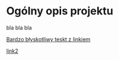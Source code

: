# Ogólny opis projektu
bla bla bla  

[Bardzo błyskotliwy teskt z linkiem](01%20Analiza%20specyfikacji/Niescisłosci_pol87.pdf)

[link2](https://allegro.pl)
